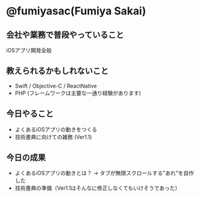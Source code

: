 # @fumiyasac(Fumiya Sakai)

## 会社や業務で普段やっていること

iOSアプリ開発全般

## 教えられるかもしれないこと

+ Swift / Objective-C / ReactNative
+ PHP (フレームワークは主要な一通り経験があります)

## 今日やること

+ よくあるiOSアプリの動きをつくる
+ 技術書典に向けての雑務 (Ver1.1)

## 今日の成果

+ よくあるiOSアプリの動きとは？ → タブが無限スクロールする"あれ"を自作した
+ 技術書典の準備（Ver1.1はそんなに修正しなくてもいけそうであった）
